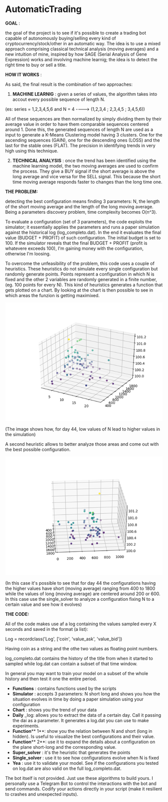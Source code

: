 # AutomaticTrading

**GOAL** :

the goal of the project is to see if it&#39;s possible to create a trading bot capable of autonomously buying/selling every kind of cryptocurrency/stock/other in an automatic way. The idea is to use a mixed approach comprising classical technical analysis (moving averages) and a new intuition of mine, inspired by how SAGE (Serial Analysis of Gene Expression) works and involving machine learnig; the idea is to detect the right time to buy or sell a title.

**HOW IT WORKS** :

As said, the final result is the combination of two approaches:

1. **MACHINE LEARNIG** : given a series of values, the algorithm takes into accout every possible sequence of  length N.

(es: series = 1,2,3,4,5,6 and N = 4 ----> (1,2,3,4 ; 2,3,4,5 ; 3,4,5,6))

All of these sequences are then normalized by simply dividing them by their average value in order to have them comparable sequences centered around 1.
Done this, the generated sequences of length N are used as a input to generate a K-Means Clustering model having 3 clusters. One for the ascending sequences (GAIN), one for the descending ones (LOSS) and the last for the stable ones (FLAT). The precision in identifying trends in very high using this technique.

2. **TECHNICAL ANALYSIS** : once the trend has been identified using the machine learning model, the two moving averages are used to confirm the process. They give a BUY signal if the short average is above the long average and vice versa for the SELL signal. This because the short time moving average responds faster to changes than the long time one.

**THE PROBLEM:**

detecting the best configuration means finding 3 parameters: N, the length of the short moving average and the length of the long moving average. Being a parameters discovery problem, time complexity becomes O(n^3).

To evaluate a configuration (set of 3 parameters), the code exploits the simulator; it essentially applies the parameters and runs a paper simulation against the historical log (log_completo.dat). In the end it evaluates the final value (BUDGET + PROFIT) of such configuration. The initial budget is set to 100. If the simulator reveals that the final BUDGET + PROFIT (profit is whatevere exceeds 100), I&#39;m gaining money with the configuration, otherwise I&#39;m loosing.

To overcome the unfeasibility of the problem, this code uses a couple of heuristics. These heuristics do not simulate every single configuration but randomly generate points. Points represent a configuration in which N is fixed and the other 2 variables are randomly generated in a finite number, (eg. 100 points for every N).
This kind of heuristics generates a function that gets plotted on a chart. By looking at the chart is then possible to see in which areas the funzion is getting maximixed.

![Alt text](Figure_1.png?raw=true)

(The image shows how, for day 44, low values of N lead to higher values in the simulation)

A second heuristic allows to better analyze those areas and come out with the best possible configuration.

 ![Alt text](Figure_2.png?raw=true)
 
(In this case it&#39;s possible to see that for day 44 the configurations having the higher values have short (moving average) ranging from 400 to 1800 while the values of long (moving average) are centered around 200 or 600. In this case use the single\_solver to analyze a configuration fixing N to a certain value and see how it evolves)

**THE CODE:**

All of the code makes use af a log containing the values sampled every X seconds and saved in the format (a list):

Log = recordclass(&#39;Log&#39;, [&#39;coin&#39;, &#39;value\_ask&#39;, &#39;value\_bid&#39;])

Having coin as a string and the othe two values as floating point numbers.

log\_completo.dat contains the history of the title from when it started to sampled while log.dat can contain a subset of that time window.

In general you may want to train your model on a subset of the whole history and then test it one the entire period.

- **Functions** : contains functions used by the scripts
- **Simulator** : accepts 3 parameters: N short long and shows you how the situation evolves in time by doing a paper simulation using your configuration
- **Chart** : shows you the trend of your data
- **Daily** \_log: allows you to extract the data of a certain day. Call it passing the dai as a parameter. It generates a log.dat you can use to make experiments.
- **Function**** 1**: show you the relation between N and short (long in hidden). Is useful to visualize the best configurations and their value.
- **Function**** 2**: use it to expand the details about a configuration on the plane short-long and the corresponding value.
- **Super\_solver** : it&#39;s the heuristic that generates the points
- **Single\_solver** : use it to see how configurations evolve when N is fixed
- **Yea** : use it to validate your model. See if the configurations you tested on log.dat are also valid on the full log\_completo.dat.

The bot itself is not provided. Just use these algorithms to build yours. I personally use a Telegram Bot to control the interactions with the bot and send commands. Codify your actions directly in your script (make it resilient to crashes and unexpected inputs).
